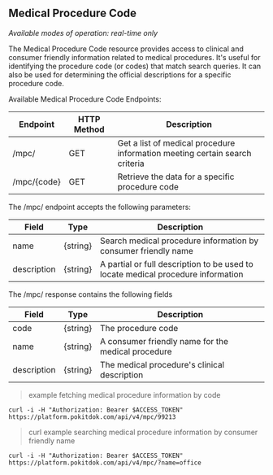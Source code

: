 ## Medical Procedure Code
*Available modes of operation: real-time only*

The Medical Procedure Code resource provides access to clinical and consumer friendly information related to medical 
procedures. It's useful for identifying the procedure code (or codes) that match search queries. It can also be used 
for determining the official descriptions for a specific procedure code.

Available Medical Procedure Code Endpoints:

Endpoint | HTTP Method | Description
-------- | ----------- | -----------
/mpc/ | GET | Get a list of medical procedure information meeting certain search criteria
/mpc/{code} | GET | Retrieve the data for a specific procedure code
The /mpc/ endpoint accepts the following parameters:

Field | Type | Description
----- | ---- | -----------
name | {string} | Search medical procedure information by consumer friendly name
description | {string} | A partial or full description to be used to locate medical procedure information

The /mpc/ response contains the following fields

Field | Type | Description
----- | ---- | -----------
code | {string} | The procedure code
name | {string} | A consumer friendly name for the medical procedure
description | {string} | The medical procedure's clinical description

> example fetching medical procedure information by code

```shell
curl -i -H "Authorization: Bearer $ACCESS_TOKEN" https://platform.pokitdok.com/api/v4/mpc/99213
```
        
> curl example searching medical procedure information by consumer friendly name

```shell
curl -i -H "Authorization: Bearer $ACCESS_TOKEN" https://platform.pokitdok.com/api/v4/mpc/?name=office
```